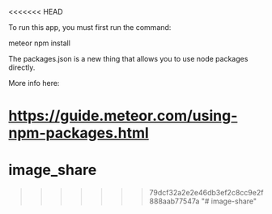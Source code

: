 <<<<<<< HEAD

To run this app, you must first run the command:

meteor npm install



The packages.json is a new thing that allows you to use node packages directly. 
 
More info here:

https://guide.meteor.com/using-npm-packages.html
=======
# image_share
>>>>>>> 79dcf32a2e2e46db3ef2c8cc9e2f888aab77547a
"# image-share" 
